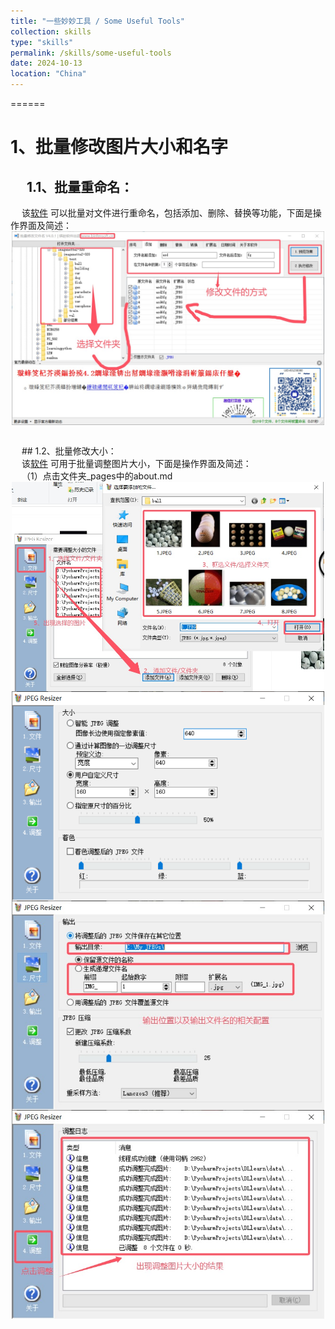 ```yaml
---
title: "一些妙妙工具 / Some Useful Tools"
collection: skills
type: "skills"
permalink: /skills/some-useful-tools
date: 2024-10-13
location: "China"
---
```


======

# 1、批量修改图片大小和名字
## &emsp; 1.1、批量重命名： <br>
&emsp; 该[软件](http://hua-ao-yu.github.io/files/批量修改文件名_4.01.exe) 可以批量对文件进行重命名，包括添加、删除、替换等功能，下面是操作界面及简述：
<br> <img src='/images/blogs/skills/Useful Tools/批量重命名文件.jpg' width="500" style="display: block; margin: 0 auto;"> <br>

&emsp;  ## 1.2、批量修改大小： <br>
&emsp; 该[软件](http://hua-ao-yu.github.io/files/批量更改图大小.exe) 可用于批量调整图片大小，下面是操作界面及简述：<br>
&emsp; （1）点击文件夹_pages中的about.md <br>
<img src='/images/blogs/skills/Useful Tools/批量更改图片大小1.jpg' width="500" style="display: block; margin: 0 auto;">
<img src='/images/blogs/skills/Useful Tools/批量更改图片大小2.jpg' width="500" style="display: block; margin: 0 auto;">
<img src='/images/blogs/skills/Useful Tools/批量更改图片大小3.jpg' width="500" style="display: block; margin: 0 auto;">
<img src='/images/blogs/skills/Useful Tools/批量更改图片大小4.jpg' width="500" style="display: block; margin: 0 auto;">